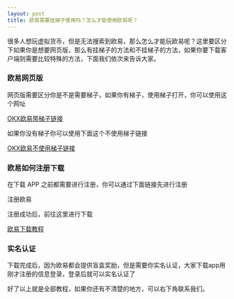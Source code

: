 ```yaml
---
layout: post
title: 欧易需要挂梯子使用吗？怎么才能使用欧易呢？
---
```

很多人想玩虚拟货币，但是无法搜索到欧易，那么怎么才能玩欧易呢？这里要区分下如果你是想要网页版，那么有挂梯子的方法和不挂梯子的方法，如果你要下载客户端则需要比较特殊的方法，下面我们依次来告诉大家。

### 欧易网页版
网页版需要区分你是不是需要梯子，如果你有梯子，使用梯子打开，你可以使用这个网址

[OKX欧易带梯子链接](./302.html?target=https://www.okx.com/join/CNOFF)

如果你没有梯子你可以使用下面这个不使用梯子链接

[OKX欧易不使用梯子链接](./302.html?target=https://www.tazheo.com/join/CNOFF)

### 欧易如何注册下载
在下载 APP 之前都需要进行注册，你可以通过下面链接先进行注册

<a class="register-button">注册欧易</a>

注册成功后，前往这里进行下载

[欧易下载教程](/right-sidebar.html)

### 实名认证
下载完成后，因为欧易都会提供盲盒奖励，但是需要你实名认证，大家下载app用刚才注册的信息登录，登录后就可以实名认证了

好了以上就是全部教程，如果你还有不清楚的地方，可以右下角联系我们。
